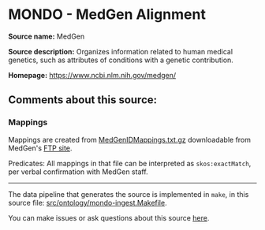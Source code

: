 # MONDO - MedGen Alignment

**Source name:** MedGen

**Source description:** Organizes information related to human medical genetics, such as attributes of conditions with a genetic contribution. 

**Homepage:** https://www.ncbi.nlm.nih.gov/medgen/

## Comments about this source:
### Mappings
Mappings are created from [MedGenIDMappings.txt.gz](https://ftp.ncbi.nlm.nih.gov/pub/medgen/MedGenIDMappings.txt.gz) downloadable from MedGen's [FTP site](https://ftp.ncbi.nlm.nih.gov/pub/medgen/).

Predicates: All mappings in that file can be interpreted as `skos:exactMatch`, per verbal confirmation with MedGen staff.

---

The data pipeline that generates the source is implemented in `make`, in this source file: [src/ontology/mondo-ingest.Makefile](https://github.com/monarch-initiative/mondo-ingest/blob/main/src/ontology/mondo-ingest.Makefile).

You can make issues or ask questions about this source [here](https://github.com/monarch-initiative/mondo-ingest/issues).
